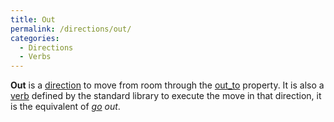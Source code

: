 ```yaml
---
title: Out
permalink: /directions/out/
categories: 
  - Directions
  - Verbs
---
```


**Out** is a [direction](direction) to move from room through
the [out_to](out_to) property. It is also a
[verb](verb) defined by the standard library to execute the
move in that direction, it is the equivalent of *[go](go)
out*.
